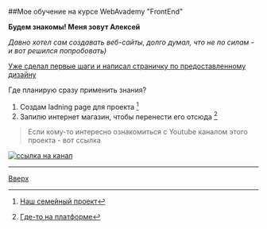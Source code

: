 <a id="anchor"> </a>

##Мое обучение на курсе WebAvademy "FrontEnd"

__Будем знакомы! Меня зовут Алексей__

_Давно хотел сам создавать веб-сайты, долго думал, что не по силам - и вот решился попробовать)_

[Уже сделал первые шаги и написал страничку по предоставленному дизайну](https://zen-dijkstra-671c18.netlify.app/) 


Где планирую сразу применить знания?
1. Создам ladning page для проекта [^1]
2. Запилю интернет магазин, чтобы перенести его отсюда [^2]
[^1]:[Наш семейный проект](https://vikamaster.com) 
[^2]: [Где-то на платформе](https://vikamaster.prom.ua)

>Если кому-то интересно ознакомиться с Youtube каналом этого проекта - вот ссылка

 [![ссылка на канал](baner.jpg)](https://www.youtube.com/channel/UCf6CbGkP-S9tix87iz-xoMw) 

 ***
 [Вверх](#anchor)
